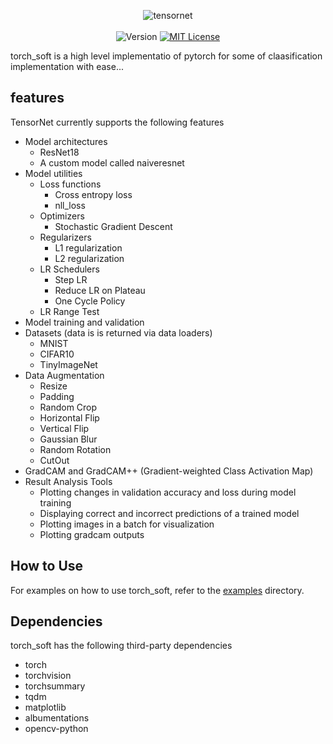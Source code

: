 <p align="center">
  <img src="images/logo.png" alt="tensornet" />
  <br />
  <br />
  <img src="https://img.shields.io/badge/version-0.1.1-blue.svg" alt="Version">
  <a href="https://github.com/shan18/TensorNet/blob/master/LICENSE"><img src="https://img.shields.io/apm/l/atomic-design-ui.svg?" alt="MIT License"></a>
  <br />
</p>

torch_soft is a high level implementatio of pytorch for some of claasification implementation with ease...

## features
TensorNet currently supports the following features
- Model architectures
  - ResNet18
  - A custom model called naiveresnet
- Model utilities
  - Loss functions
    - Cross entropy loss
    - nll_loss
  - Optimizers
    - Stochastic Gradient Descent
  - Regularizers
    - L1 regularization
    - L2 regularization
  - LR Schedulers
    - Step LR
    - Reduce LR on Plateau
    - One Cycle Policy
  - LR Range Test
- Model training and validation
- Datasets (data is is returned via data loaders)
  - MNIST
  - CIFAR10
  - TinyImageNet
- Data Augmentation
  - Resize
  - Padding
  - Random Crop
  - Horizontal Flip
  - Vertical Flip
  - Gaussian Blur
  - Random Rotation
  - CutOut
- GradCAM and GradCAM++ (Gradient-weighted Class Activation Map)
- Result Analysis Tools
  - Plotting changes in validation accuracy and loss during model training
  - Displaying correct and incorrect predictions of a trained model
  - Plotting images in a batch for visualization
  - Plotting gradcam outputs

## How to Use

For examples on how to use torch_soft, refer to the [examples](https://github.com/millermuttu/torch_soft/tree/master/examples) directory.

## Dependencies

torch_soft has the following third-party dependencies
- torch
- torchvision
- torchsummary
- tqdm
- matplotlib
- albumentations
- opencv-python
